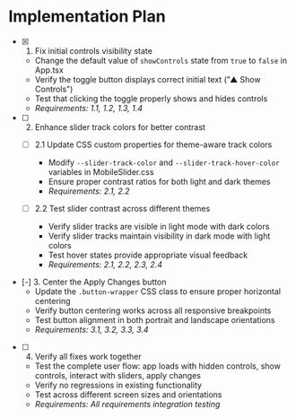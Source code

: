 # Implementation Plan

- [x] 1. Fix initial controls visibility state
  - Change the default value of `showControls` state from `true` to `false` in App.tsx
  - Verify the toggle button displays correct initial text ("▲ Show Controls")
  - Test that clicking the toggle properly shows and hides controls
  - _Requirements: 1.1, 1.2, 1.3, 1.4_

- [ ] 2. Enhance slider track colors for better contrast
  - [ ] 2.1 Update CSS custom properties for theme-aware track colors
    - Modify `--slider-track-color` and `--slider-track-hover-color` variables in MobileSlider.css
    - Ensure proper contrast ratios for both light and dark themes
    - _Requirements: 2.1, 2.2_
  
  - [ ] 2.2 Test slider contrast across different themes
    - Verify slider tracks are visible in light mode with dark colors
    - Verify slider tracks maintain visibility in dark mode with light colors
    - Test hover states provide appropriate visual feedback
    - _Requirements: 2.1, 2.2, 2.3, 2.4_

- [-] 3. Center the Apply Changes button
  - Update the `.button-wrapper` CSS class to ensure proper horizontal centering
  - Verify button centering works across all responsive breakpoints
  - Test button alignment in both portrait and landscape orientations
  - _Requirements: 3.1, 3.2, 3.3, 3.4_

- [ ] 4. Verify all fixes work together
  - Test the complete user flow: app loads with hidden controls, show controls, interact with sliders, apply changes
  - Verify no regressions in existing functionality
  - Test across different screen sizes and orientations
  - _Requirements: All requirements integration testing_